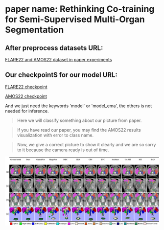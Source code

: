 # paper name: Rethinking Co-training for Semi-Supervised Multi-Organ Segmentation

## After preprocess datasets URL:
[FLARE22 and AMOS22 dataset in paper experiments](https://pan.baidu.com/s/1_1wLTEnDLPcstaCG4rLg6A?pwd=hias)

## Our checkpointS for our model URL:
[FLARE22 checkpoint](https://pan.baidu.com/s/1hRg29_Ya_yY0HwpsgYN6Dw?pwd=hias)

[AMOS22 checkpoint](https://pan.baidu.com/s/1etorr7LTEGon4CykPHz-QA?pwd=hias)

And we just need the keywords 'model' or 'model_ema', the others is not needed for inference.

>Here we will classify something about our picture from paper.

>If you have read our paper, you may find the AMOS22 results visualization with error to class name.

>Now, we give a correct picture to show it clearly and we are so sorry to it because the camera ready is out of time.

!["AMOS22-results.png"](AMOS22-visualization.png "AMOS22-visualization")
